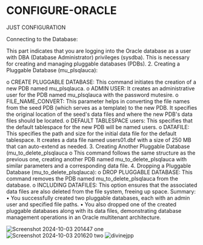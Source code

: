 # CONFIGURE-ORACLE
JUST CONFIGURATION

Connecting to the Database:

This part indicates that you are logging into the Oracle database as a user with DBA (Database Administrator) privileges (sysdba). This is necessary for creating and managing pluggable databases (PDBs).
2.	Creating a Pluggable Database (mu_plsqlauca):

o	CREATE PLUGGABLE DATABASE: This command initiates the creation of a new PDB named mu_plsqlauca.
o	ADMIN USER: It creates an administrative user for the PDB named mu_plsqlauca with the password mutesire.
o	FILE_NAME_CONVERT: This parameter helps in converting the file names from the seed PDB (which serves as a template) to the new PDB. It specifies the original location of the seed's data files and where the new PDB's data files should be located.
o	DEFAULT TABLESPACE users: This specifies that the default tablespace for the new PDB will be named users.
o	DATAFILE: This specifies the path and size for the initial data file for the default tablespace. It creates a data file named users01.dbf with a size of 250 MB that can auto-extend as needed.
3.	Creating Another Pluggable Database (mu_to_delete_plsqlauca
o	This command follows the same structure as the previous one, creating another PDB named mu_to_delete_plsqlauca with similar parameters and a corresponding data file.
4.	Dropping a Pluggable Database (mu_to_delete_plsqlauca):
o	DROP PLUGGABLE DATABASE: This command removes the PDB named mu_to_delete_plsqlauca from the database.
o	INCLUDING DATAFILES: This option ensures that the associated data files are also deleted from the file system, freeing up space.
Summary:
•	You successfully created two pluggable databases, each with an admin user and specified file paths.
•	You also dropped one of the created pluggable databases along with its data files, demonstrating database management operations in an Oracle multitenant architecture.

![Screenshot 2024-10-03 201447 one](https://github.com/user-attachments/assets/ab0c3080-3159-4d22-aa78-0cb5e2f1f45d)
![Screenshot 2024-10-03 201620  two](https://github.com/user-attachments/assets/8a8510db-5642-4e5e-866e-871dd90ba569)
![divinejpp](https://github.com/user-attachments/assets/c66f6e3f-9637-4b82-91b3-9c2999533a36)








